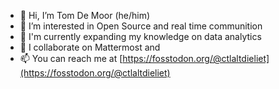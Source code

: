 - 👋 Hi, I’m Tom De Moor (he/him)
- 👀 I’m interested in Open Source and real time communition
- 🌱 I'm currently expanding my knowledge on data analytics
- 💞️ I collaborate on Mattermost and 
- 📫 You can reach me at [https://fosstodon.org/@ctlaltdieliet](https://fosstodon.org/@ctlaltdieliet)
